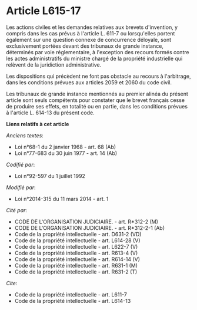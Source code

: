 # Article L615-17

Les actions civiles et les demandes relatives aux brevets d'invention, y compris dans les cas prévus à l'article L. 611-7 ou
lorsqu'elles portent également sur une question connexe de concurrence déloyale, sont exclusivement portées devant des
tribunaux de grande instance, déterminés par voie réglementaire, à l'exception des recours formés contre les actes
administratifs du ministre chargé de la propriété industrielle qui relèvent de la juridiction administrative. 

Les dispositions qui précèdent ne font pas obstacle au recours à l'arbitrage, dans les conditions prévues aux articles 2059
et 2060 du code civil. 

Les tribunaux de grande instance mentionnés au premier alinéa du présent article sont seuls compétents pour constater que le
brevet français cesse de produire ses effets, en totalité ou en partie, dans les conditions prévues à l'article L. 614-13 du
présent code.

**Liens relatifs à cet article**

_Anciens textes_:

  - Loi n°68-1 du 2 janvier 1968 - art. 68 (Ab)
  - Loi n°77-683 du 30 juin 1977 - art. 14 (Ab)

_Codifié par_:

  - Loi n°92-597 du 1 juillet 1992

_Modifié par_:

  - Loi n°2014-315 du 11 mars 2014 - art. 1

_Cité par_:

  - CODE DE L'ORGANISATION JUDICIAIRE. - art. R*312-2 (M)
  - CODE DE L'ORGANISATION JUDICIAIRE. - art. R*312-2-1 (Ab)
  - Code de la propriété intellectuelle - art. D631-2 (VD)
  - Code de la propriété intellectuelle - art. L614-28 (V)
  - Code de la propriété intellectuelle - art. L622-7 (V)
  - Code de la propriété intellectuelle - art. R613-4 (V)
  - Code de la propriété intellectuelle - art. R614-14 (V)
  - Code de la propriété intellectuelle - art. R631-1 (M)
  - Code de la propriété intellectuelle - art. R631-2 (T)

_Cite_:

  - Code de la propriété intellectuelle - art. L611-7
  - Code de la propriété intellectuelle - art. L614-13
